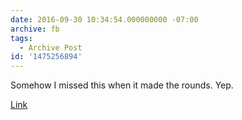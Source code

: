```yaml
---
date: 2016-09-30 10:34:54.000000000 -07:00
archive: fb
tags: 
  - Archive Post
id: '1475256894'
---
```


Somehow I missed this when it made the rounds. Yep.

[Link](https://www.youtube.com/watch?v=kwecRMPa2BM)
